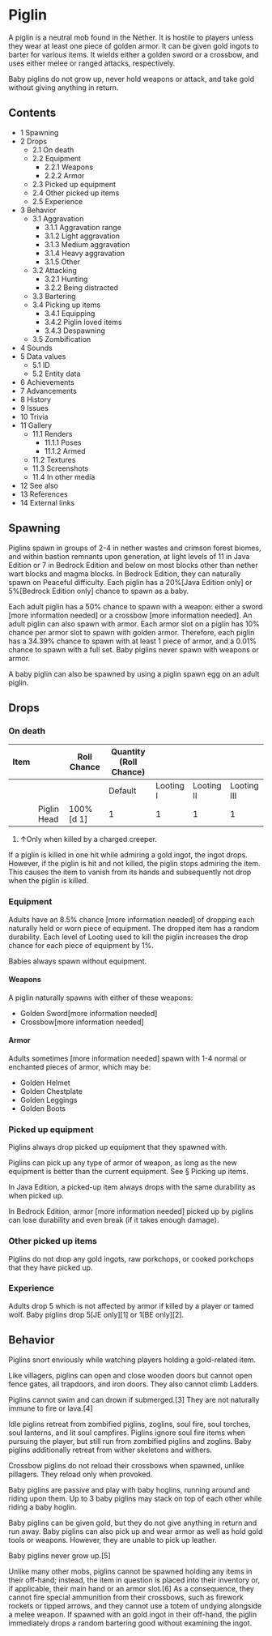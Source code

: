 # Piglin
A piglin is a neutral mob found in the Nether. It is hostile to players unless they wear at least one piece of golden armor. It can be given gold ingots to barter for various items. It wields either a golden sword or a crossbow, and uses either melee or ranged attacks, respectively. 

Baby piglins do not grow up, never hold weapons or attack, and take gold without giving anything in return.

## Contents
- 1 Spawning
- 2 Drops
	- 2.1 On death
	- 2.2 Equipment
		- 2.2.1 Weapons
		- 2.2.2 Armor
	- 2.3 Picked up equipment
	- 2.4 Other picked up items
	- 2.5 Experience
- 3 Behavior
	- 3.1 Aggravation
		- 3.1.1 Aggravation range
		- 3.1.2 Light aggravation
		- 3.1.3 Medium aggravation
		- 3.1.4 Heavy aggravation
		- 3.1.5 Other
	- 3.2 Attacking
		- 3.2.1 Hunting
		- 3.2.2 Being distracted
	- 3.3 Bartering
	- 3.4 Picking up items
		- 3.4.1 Equipping
		- 3.4.2 Piglin loved items
		- 3.4.3 Despawning
	- 3.5 Zombification
- 4 Sounds
- 5 Data values
	- 5.1 ID
	- 5.2 Entity data
- 6 Achievements
- 7 Advancements
- 8 History
- 9 Issues
- 10 Trivia
- 11 Gallery
	- 11.1 Renders
		- 11.1.1 Poses
		- 11.1.2 Armed
	- 11.2 Textures
	- 11.3 Screenshots
	- 11.4 In other media
- 12 See also
- 13 References
- 14 External links

## Spawning
Piglins spawn in groups of 2-4 in nether wastes and crimson forest biomes, and within bastion remnants upon generation, at light levels of 11 in Java Edition or 7 in Bedrock Edition and below on most blocks other than nether wart blocks and magma blocks. In Bedrock Edition, they can naturally spawn on Peaceful difficulty. Each piglin has a 20%‌[Java Edition  only] or 5%‌[Bedrock Edition  only] chance to spawn as a baby.

Each adult piglin has a 50% chance to spawn with a weapon: either a sword [more information needed] or a crossbow [more information needed]. An adult piglin can also spawn with armor. Each armor slot on a piglin has 10% chance per armor slot to spawn with golden armor. Therefore, each piglin has a 34.39% chance to spawn with at least 1 piece of armor, and a 0.01% chance to spawn with a full set. Baby piglins never spawn with weapons or armor.

A baby piglin can also be spawned by using a piglin spawn egg on an adult piglin.

## Drops
### On death
| Item |             | Roll Chance | Quantity (Roll Chance) |           |            |             |
|------|-------------|-------------|------------------------|-----------|------------|-------------|
|      |             |             | Default                | Looting I | Looting II | Looting III |
|      | Piglin Head | 100%[d 1]   | 1                      | 1         | 1          | 1           |

1. ↑Only when killed by a charged creeper.

If a piglin is killed in one hit while admiring a gold ingot, the ingot drops. However, if the piglin is hit and not killed, the piglin stops admiring the item. This causes the item to vanish from its hands and subsequently not drop when the piglin is killed.

### Equipment
Adults have an 8.5% chance [more information needed] of dropping each naturally held or worn  piece of equipment. The dropped item has a random durability. Each level of Looting used to kill the piglin increases the drop chance for each piece of equipment by 1%.

Babies always spawn without equipment.

#### Weapons
A piglin naturally spawns with either of these weapons:

- Golden Sword[more information needed]
- Crossbow[more information needed]

#### Armor
Adults sometimes [more information needed] spawn with 1-4 normal or enchanted pieces of armor, which may be:

- Golden Helmet
- Golden Chestplate
- Golden Leggings
- Golden Boots

### Picked up equipment
Piglins always drop picked up equipment that they spawned with.

Piglins can pick up any type of armor of weapon, as long as the new equipment is better than the current equipment. See § Picking up items.

In Java Edition, a picked-up item always drops with the same durability as when picked up.

In Bedrock Edition, armor [more information needed] picked up by piglins can lose durability and even break (if it takes enough damage).

### Other picked up items
Piglins do not drop any gold ingots, raw porkchops, or cooked porkchops that they have picked up.

### Experience
Adults drop 5 which is not affected by armor if killed by a player or tamed wolf. Baby piglins drop 5‌[JE  only][1] or 1‌[BE  only][2].

## Behavior
Piglins snort enviously while watching players holding a gold-related item.

Like villagers, piglins can open and close wooden doors but cannot open fence gates, all trapdoors, and iron doors. They also cannot climb Ladders.

Piglins cannot swim and can drown if submerged.[3] They are not naturally immune to fire or lava.[4]

Idle piglins retreat from zombified piglins, zoglins, soul fire, soul torches, soul lanterns, and lit soul campfires. Piglins ignore soul fire items when pursuing the player, but still run from zombified piglins and zoglins. Baby piglins additionally retreat from wither skeletons and withers.

Crossbow piglins do not reload their crossbows when spawned, unlike pillagers. They reload only when provoked.

Baby piglins are passive and play with baby hoglins, running around and riding upon them. Up to 3 baby piglins may stack on top of each other while riding a baby hoglin.

Baby piglins can be given gold, but they do not give anything in return and run away. Baby piglins can also pick up and wear armor as well as hold gold tools or weapons. However, they are unable to pick up leather.

Baby piglins never grow up.[5]

Unlike many other mobs, piglins cannot be spawned holding any items in their off-hand; instead, the item in question is placed into their inventory or, if applicable, their main hand or an armor slot.[6] As a consequence, they cannot fire special ammunition from their crossbows, such as firework rockets or tipped arrows, and they cannot use a totem of undying alongside a melee weapon. If spawned with an gold ingot in their off-hand, the piglin immediately drops a random bartering good without examining the ingot.

